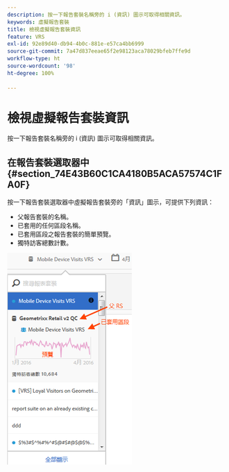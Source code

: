 ```yaml
---
description: 按一下報告套裝名稱旁的 i (資訊) 圖示可取得相關資訊。
keywords: 虛擬報告套裝
title: 檢視虛擬報告套裝資訊
feature: VRS
exl-id: 92e89d40-db94-4b0c-881e-e57ca4bb6999
source-git-commit: 7a47d837eeae65f2e98123aca78029bfeb7ffe9d
workflow-type: ht
source-wordcount: '98'
ht-degree: 100%

---
```


# 檢視虛擬報告套裝資訊

按一下報告套裝名稱旁的 i (資訊) 圖示可取得相關資訊。

## 在報告套裝選取器中 {#section_74E43B60C1CA4180B5ACA57574C1FA0F}

按一下報告套裝選取器中虛擬報告套裝旁的「資訊」圖示，可提供下列資訊：

* 父報告套裝的名稱。
* 已套用的任何區段名稱。
* 已套用區段之報告套裝的簡單預覽。
* 獨特訪客總數計數。

![](assets/vrs-info.png)
